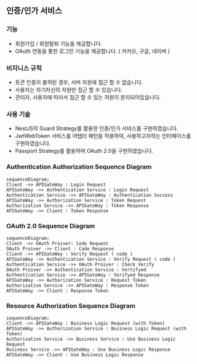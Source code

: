 ## 인증/인가 서비스
### 기능

- 회원가입 / 회원탈퇴 기능을 제공합니다.
- OAuth 연동을 통한 로그인 기능을 제공합니다. ( 카카오, 구글, 네이버 )

### 비지니스 규칙

- 토큰 인증이 불허된 경우, 서버 자원에 접근 할 수 없습니다.
- 사용자는 자기자신의 자원만 접근 할 수 있습니다.
- 관리자, 사용자에 따라서 접근 할 수 있는 자원이 분리되어있습니다.

### 사용 기술

- NestJS의 Guard Strategy를 활용한 인증/인가 서비스를 구현하였습니다.
- JwtWebToken 서비스를 어텝터 패턴을 적용하여, 사용하고자하는 인터페이스를 구현하였습니다.
- Passport Strategy를 활용하여 OAuth 2.0을 구현하였습니다.

### Authentication Authorization Sequence Diagram

```mermaid
sequenceDiagram;
Client ->> APIGateWay : Login Request
APIGateWay ->> Authentication Service : Login Request
Authentication Service ->> APIGateWay : Authentication Success
APIGateWay ->> Authorization Service : Token Request
Authorization Service ->> APIGateWay : Token Response
APIGateWay ->> Client : Token Response
```

### OAuth 2.0 Sequence Diagram

```mermaid
sequenceDiagram;
Client ->> OAuth Proiver: Code Request
OAuth Proiver ->> Client : Code Response
Client ->> APIGateWay : Verify Request ( code )
APIGateWay ->> Authentication Service : Verify Request ( code )
Authentication Service ->> OAuth Proiver : Check Verify
OAuth Proiver ->> Authentication Service : Vertifyed
Authentication Service ->> APIGateWay : Verifyed Response
APIGateWay ->> Authorization Service : Request Token
Authorization Service ->> APIGateWay : Response Token
APIGateWay ->> Client : Response Token

```

### Resource Authorization Sequence Diagram

```mermaid
sequenceDiagram;
Client ->> APIGateWay : Business Logic Request (with Token)
APIGateWay ->> Authorization Service : Business Logic Request (with Token)
Authorization Service ->> Business Service : Use Business Logic Request
Business Service ->> APIGateWay : Use Business Logic Response
APIGateWay ->> Client : Use Business Logic Response
```